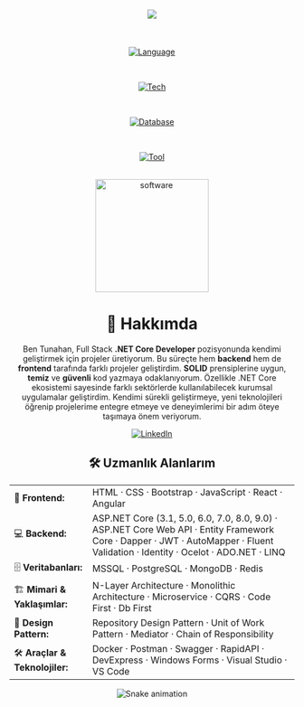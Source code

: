 <div align="center">

<h1 align="center">
    <img src="https://readme-typing-svg.herokuapp.com/?font=Righteous&size=35&center=true&vCenter=true&width=700&height=70&duration=4000&lines=Merhaba+Ben+Tunahan+👋;Full+Stack+.Net+Core+Geliştiricisiyim!;" />
</h1>
<br>

[![Language](https://go-skill-icons.vercel.app/api/icons?i=html,css,bootstrap,js,jquery,react,angular,cs,dotnet)](https://www.linkedin.com/in/tunahancengiz/)

<br>

[![Tech](https://go-skill-icons.vercel.app/api/icons?i=azure,docker,rabbitmq,elasticsearch,kubernetes,postman)](https://www.linkedin.com/in/tunahancengiz/)

<br>

[![Database](https://go-skill-icons.vercel.app/api/icons?i=mysql,mongodb,sqlserver,redis,postgres)](https://www.linkedin.com/in/tunahancengiz/)

<br>

[![Tool](https://go-skill-icons.vercel.app/api/icons?i=github,git,vscode,visualstudio)](https://www.linkedin.com/in/tunahancengiz/)

<br>
    <img src="https://github.com/user-attachments/assets/32634fbf-b87a-49bd-82ae-4b2558a9cf57" alt="software" width="200"/>




# 📌 Hakkımda  

Ben Tunahan, Full Stack **.NET Core Developer** pozisyonunda kendimi geliştirmek için projeler üretiyorum. Bu süreçte hem **backend** hem de **frontend** tarafında farklı projeler geliştirdim. **SOLID** prensiplerine uygun, **temiz** ve **güvenli** kod yazmaya odaklanıyorum. Özellikle .NET Core ekosistemi sayesinde farklı sektörlerde kullanılabilecek kurumsal uygulamalar geliştirdim. Kendimi sürekli geliştirmeye, yeni teknolojileri öğrenip projelerime entegre etmeye ve deneyimlerimi bir adım öteye taşımaya önem veriyorum.

[![LinkedIn](https://img.shields.io/badge/LinkedIn-%230077B5.svg?logo=linkedin&logoColor=white)](https://linkedin.com/in/tunahancengiz)  

## 🛠️ Uzmanlık Alanlarım  

<table>
  <tr>
    <td align="left">🎨 <b>Frontend:</b></td>
    <td align="left">HTML · CSS · Bootstrap · JavaScript · React · Angular</td>
  </tr>
  <tr>
    <td align="left">💻 <b>Backend:</b></td>
    <td align="left">
      ASP.NET Core (3.1, 5.0, 6.0, 7.0, 8.0, 9.0) · ASP.NET Core Web API · Entity Framework Core · Dapper · JWT · AutoMapper · Fluent Validation · Identity · Ocelot · ADO.NET · LINQ
    </td>
  </tr>
  <tr>
    <td align="left">🗄️ <b>Veritabanları:</b></td>
    <td align="left">MSSQL · PostgreSQL · MongoDB · Redis</td>
  </tr>
  <tr>
    <td align="left">🏗️ <b>Mimari & Yaklaşımlar:</b></td>
    <td align="left">N-Layer Architecture · Monolithic Architecture · Microservice · CQRS · Code First · Db First</td>
  </tr>
  <tr>
    <td align="left">📐 <b>Design Pattern:</b></td>
    <td align="left">Repository Design Pattern · Unit of Work Pattern · Mediator · Chain of Responsibility</td>
  </tr>
  <tr>
    <td align="left">🛠️ <b>Araçlar & Teknolojiler:</b></td>
    <td align="left">Docker · Postman · Swagger · RapidAPI · DevExpress · Windows Forms · Visual Studio · VS Code</td>
  </tr>
</table>

<img src="https://tunadeveloper.github.io/tunadeveloper/snake.svg" alt="Snake animation" />

    
</div>
